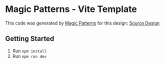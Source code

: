 # Magic Patterns - Vite Template

This code was generated by [Magic Patterns](https://magicpatterns.com) for this design: [Source Design](https://www.magicpatterns.com/c/igjyo7k4vxoqyvccsmxn7r)

## Getting Started

1. Run `npm install`
2. Run `npm run dev`
